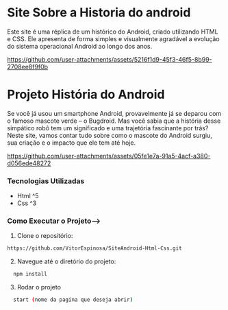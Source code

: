 # Site Sobre a Historia do android
 Este site é uma réplica de um histórico do Android, criado utilizando HTML e CSS. Ele apresenta de forma simples e visualmente agradável a evolução do sistema operacional Android ao longo dos anos.


https://github.com/user-attachments/assets/5216f1d9-45f3-46f5-8b99-2708ee8f9f0b


 
 # Projeto História do Android

Se você já usou um smartphone Android, provavelmente já se deparou com o famoso mascote verde – o Bugdroid. Mas você sabia que a história desse simpático robô tem um significado e uma trajetória fascinante por trás? Neste site, vamos contar tudo sobre como o mascote do Android surgiu, sua criação e o impacto que ele tem até hoje.


https://github.com/user-attachments/assets/05fe1e7a-91a5-4acf-a380-d056ede48272



### Tecnologias Utilizadas

- Html ^5
- Css ^3


### Como Executar o Projeto-->

1. Clone o repositório:

```bash
https://github.com/VitorEspinosa/SiteAndroid-Html-Css.git
```

2. Navegue até o diretório do projeto:

```bash
  npm install
```

3. Rodar o projeto

```bash
  start (nome da pagina que deseja abrir) 
```
